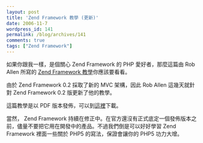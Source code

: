 ```yaml
---
layout: post
title: 'Zend Framework 教學 (更新)'
date: 2006-11-7
wordpress_id: 141
permalink: /blog/archives/141
comments: true
tags: ["Zend Framework"]
---
```


如果你跟我一樣，是個關心  Zend Framework 的 PHP 愛好者，那麼這篇由 Rob Allen 所寫的 [Zend Framework 教學](http://www.akrabat.com/zend-framework-tutorial/)你應該要看看。

由於 Zend Framework 0.2 採取了新的 MVC 架構，因此 Rob Allen 這幾天就針對 Zend Framework 0.2 版更新了他的教學。

這篇教學是以 PDF 版本發佈，可以到[這裡](http://www.akrabat.com/wp-content/uploads/getting-started-with-the-zend-framework_110.pdf)下載。 

當然， Zend Framework 持續在修正中。在官方還沒有正式底定一個發佈版本之前，儘量不要把它用在開發中的產品。不過我們倒是可以好好學習 Zend Framework 裡面一些關於 PHP5 的寫法，保證會讓你的 PHP5 功力大增。 
